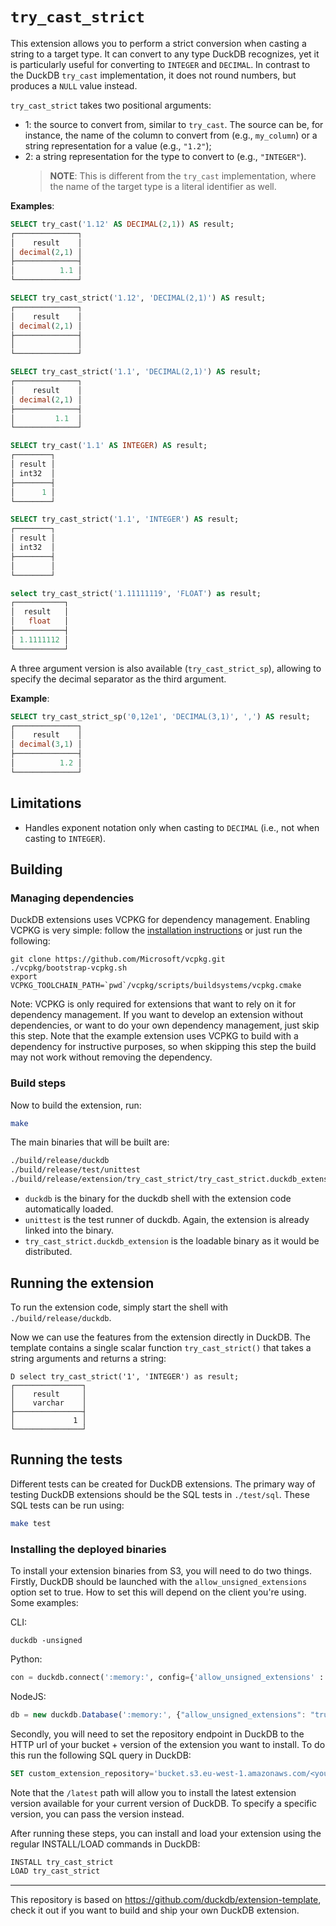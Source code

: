 # `try_cast_strict`

This extension allows you to perform a strict conversion when casting a string 
to a target type. It can convert to any type DuckDB recognizes, yet it is particularly
useful for converting to `INTEGER` and `DECIMAL`. In contrast to the DuckDB `try_cast`
implementation, it does not round numbers, but produces a `NULL` value instead.

`try_cast_strict` takes two positional arguments:
 - 1: the source to convert from, similar to `try_cast`. The source can be,
for instance, the name of the column to convert from (e.g., `my_column`) or a string
representation for a value (e.g., `"1.2"`); 
 - 2: a string representation for the type to convert to (e.g., `"INTEGER"`).
    > **NOTE**: This is different from the `try_cast` implementation, where the name of the 
    target type is a literal identifier as well.

**Examples**:

```sql
SELECT try_cast('1.12' AS DECIMAL(2,1)) AS result;
┌──────────────┐
│    result    │
│ decimal(2,1) │
├──────────────┤
│          1.1 │
└──────────────┘

SELECT try_cast_strict('1.12', 'DECIMAL(2,1)') AS result;
┌──────────────┐
│    result    │
│ decimal(2,1) │
├──────────────┤
│              │
└──────────────┘

SELECT try_cast_strict('1.1', 'DECIMAL(2,1)') AS result;
┌──────────────┐
│    result    │
│ decimal(2,1) │
├──────────────┤
│         1.1  │
└──────────────┘

SELECT try_cast('1.1' AS INTEGER) AS result;
┌────────┐
│ result │
│ int32  │
├────────┤
│      1 │
└────────┘

SELECT try_cast_strict('1.1', 'INTEGER') AS result;
┌────────┐
│ result │
│ int32  │
├────────┤
│        │
└────────┘

select try_cast_strict('1.11111119', 'FLOAT') as result;
┌───────────┐
│  result   │
│   float   │
├───────────┤
│ 1.1111112 │
└───────────┘
```

A three argument version is also available (`try_cast_strict_sp`), allowing to 
specify the decimal separator as the third argument.

**Example**:

```sql
SELECT try_cast_strict_sp('0,12e1', 'DECIMAL(3,1)', ',') AS result;
┌──────────────┐
│    result    │
│ decimal(3,1) │
├──────────────┤
│          1.2 │
└──────────────┘
```

## Limitations

- Handles exponent notation only when casting to `DECIMAL` (i.e., not when casting
to `INTEGER`). 



## Building
### Managing dependencies
DuckDB extensions uses VCPKG for dependency management. Enabling VCPKG is very 
simple: follow the [installation instructions](https://vcpkg.io/en/getting-started) or just run the following:
```shell
git clone https://github.com/Microsoft/vcpkg.git
./vcpkg/bootstrap-vcpkg.sh
export VCPKG_TOOLCHAIN_PATH=`pwd`/vcpkg/scripts/buildsystems/vcpkg.cmake
```
Note: VCPKG is only required for extensions that want to rely on it for dependency
management. If you want to develop an extension without dependencies, or want to do
your own dependency management, just skip this step. Note that the example extension
uses VCPKG to build with a dependency for instructive purposes, so when skipping 
this step the build may not work without removing the dependency.

### Build steps
Now to build the extension, run:
```sh
make
```
The main binaries that will be built are:
```sh
./build/release/duckdb
./build/release/test/unittest
./build/release/extension/try_cast_strict/try_cast_strict.duckdb_extension
```
- `duckdb` is the binary for the duckdb shell with the extension code automatically
loaded.
- `unittest` is the test runner of duckdb. Again, the extension is already linked 
into the binary.
- `try_cast_strict.duckdb_extension` is the loadable binary as it would be distributed.

## Running the extension
To run the extension code, simply start the shell with `./build/release/duckdb`.

Now we can use the features from the extension directly in DuckDB. The template
contains a single scalar function `try_cast_strict()` that takes a string arguments
and returns a string:
```
D select try_cast_strict('1', 'INTEGER') as result;
┌───────────────┐
│    result     │
│    varchar    │
├───────────────┤
│             1 │ 
└───────────────┘
```

## Running the tests
Different tests can be created for DuckDB extensions. The primary way of testing 
DuckDB extensions should be the SQL tests in `./test/sql`. These SQL tests can 
be run using:
```sh
make test
```

### Installing the deployed binaries
To install your extension binaries from S3, you will need to do two things. 
Firstly, DuckDB should be launched with the `allow_unsigned_extensions` option 
set to true. How to set this will depend on the client you're using. Some examples:

CLI:
```shell
duckdb -unsigned
```

Python:
```python
con = duckdb.connect(':memory:', config={'allow_unsigned_extensions' : 'true'})
```

NodeJS:
```js
db = new duckdb.Database(':memory:', {"allow_unsigned_extensions": "true"});
```

Secondly, you will need to set the repository endpoint in DuckDB to the HTTP url
of your bucket + version of the extension you want to install. To do this run 
the following SQL query in DuckDB:
```sql
SET custom_extension_repository='bucket.s3.eu-west-1.amazonaws.com/<your_extension_name>/latest';
```
Note that the `/latest` path will allow you to install the latest extension 
version available for your current version of DuckDB. To specify a specific 
version, you can pass the version instead.

After running these steps, you can install and load your extension using the
regular INSTALL/LOAD commands in DuckDB:
```sql
INSTALL try_cast_strict
LOAD try_cast_strict
```
---

This repository is based on https://github.com/duckdb/extension-template, check it 
out if you want to build and ship your own DuckDB extension.